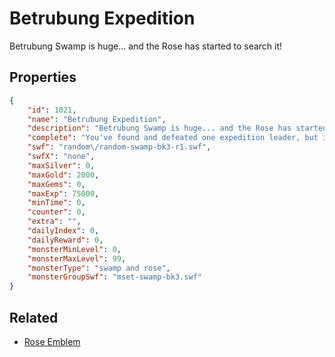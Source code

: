 # Betrubung Expedition

Betrubung Swamp is huge... and the Rose has started to search it!

## Properties

```json
{
    "id": 1021,
    "name": "Betrubung Expedition",
    "description": "Betrubung Swamp is huge... and the Rose has started to search it!",
    "complete": "You've found and defeated one expedition leader, but it's definitely not the last one.",
    "swf": "random\/random-swamp-bk3-r1.swf",
    "swfX": "none",
    "maxSilver": 0,
    "maxGold": 2000,
    "maxGems": 0,
    "maxExp": 75000,
    "minTime": 0,
    "counter": 0,
    "extra": "",
    "dailyIndex": 0,
    "dailyReward": 0,
    "monsterMinLevel": 0,
    "monsterMaxLevel": 99,
    "monsterType": "swamp and rose",
    "monsterGroupSwf": "mset-swamp-bk3.swf"
}
```

## Related

- [Rose Emblem](../items/8879-rose-emblem.md)

